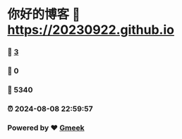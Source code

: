 # 你好的博客 :link: https://20230922.github.io 
### :page_facing_up: [3](https://20230922.github.io/tag.html) 
### :speech_balloon: 0 
### :hibiscus: 5340 
### :alarm_clock: 2024-08-08 22:59:57 
### Powered by :heart: [Gmeek](https://github.com/Meekdai/Gmeek)
